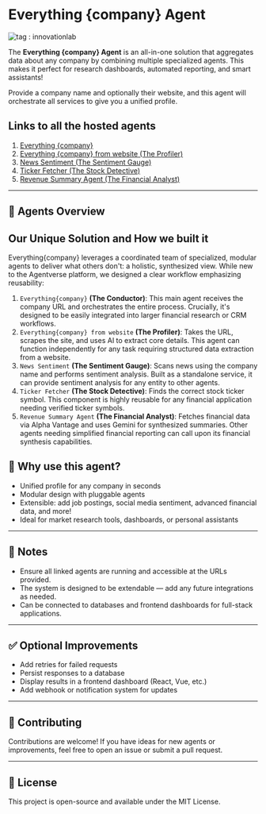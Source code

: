 # Everything {company} Agent
![tag : innovationlab](https://img.shields.io/badge/innovationlab-3D8BD3)

The **Everything {company} Agent** is an all-in-one solution that aggregates data about any company by combining multiple specialized agents. This makes it perfect for research dashboards, automated reporting, and smart assistants!

Provide a company name and optionally their website, and this agent will orchestrate all services to give you a unified profile.

## Links to all the hosted agents

1. [Everything {company}](https://agentverse.ai/agents/details/agent1qtav6a80gl7caqadymzgxmuz44ftxfz6gwjh907ljurxy46xzw7tc5qzfxf/editor)
2. [Everything {company} from website (The Profiler)](https://agentverse.ai/agents/details/agent1qtz02l3radupfymrepmcmvjfpwd9c6zrql5u8hfykvqvaxm2wumm7rx0txw/profile)
3. [News Sentiment (The Sentiment Gauge)](https://agentverse.ai/agents/details/agent1qdsxvhmlg9mqlnqvujvs7cxf3x5yhglsqylgdgqfc0r0tfpx8yre6ghhh8s/profile)
4. [Ticker Fetcher (The Stock Detective)](https://agentverse.ai/agents/details/agent1qd7wrm64tupqvtkpwu3ds5awmk30fmwnedr4fm36ty5na97aawjrc0p9mx9/profile)
5. [Revenue Summary Agent (The Financial Analyst)](https://agentverse.ai/agents/details/agent1qwg43f9euf5vdtz5kxkz6mdch32sjgdqjdlx0n4un5lzpmj64ws85gfydhn/profile)


---

## 🧩 Agents Overview

## Our Unique Solution and How we built it
Everything{company} leverages a coordinated team of specialized, modular agents to deliver what others don't: a holistic, synthesized view. While new to the Agentverse platform, we designed a clear workflow emphasizing reusability:

1. ```Everything{company}``` **(The Conductor)**: This main agent receives the company URL and orchestrates the entire process. Crucially, it's designed to be easily integrated into larger financial research or CRM workflows.
2. ```Everything{company} from website``` **(The Profiler)**: Takes the URL, scrapes the site, and uses AI to extract core details. This agent can function independently for any task requiring structured data extraction from a website.
3. ```News Sentiment``` **(The Sentiment Gauge)**: Scans news using the company name and performs sentiment analysis. Built as a standalone service, it can provide sentiment analysis for any entity to other agents.
4. ```Ticker Fetcher``` **(The Stock Detective)**: Finds the correct stock ticker symbol. This component is highly reusable for any financial application needing verified ticker symbols.
5. ```Revenue Summary Agent``` **(The Financial Analyst)**: Fetches financial data via Alpha Vantage and uses Gemini for synthesized summaries. Other agents needing simplified financial reporting can call upon its financial synthesis capabilities.

## 🚀 Why use this agent?

- Unified profile for any company in seconds
- Modular design with pluggable agents
- Extensible: add job postings, social media sentiment, advanced financial data, and more!
- Ideal for market research tools, dashboards, or personal assistants

---

## 📌 Notes

- Ensure all linked agents are running and accessible at the URLs provided.
- The system is designed to be extendable — add any future integrations as needed.
- Can be connected to databases and frontend dashboards for full-stack applications.

---

## ✅ Optional Improvements

- Add retries for failed requests
- Persist responses to a database
- Display results in a frontend dashboard (React, Vue, etc.)
- Add webhook or notification system for updates

---

## 🌟 Contributing

Contributions are welcome! If you have ideas for new agents or improvements, feel free to open an issue or submit a pull request.

---

## 📄 License

This project is open-source and available under the MIT License.

